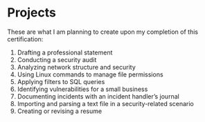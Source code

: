 # Projects

These are what I am planning to create upon my completion of this certification: 
1. Drafting a professional statement
2. Conducting a security audit
3. Analyzing network structure and security
4. Using Linux commands to manage file permissions
5. Applying filters to SQL queries
6. Identifying vulnerabilities for a small business
7. Documenting incidents with an incident handler’s journal 
8. Importing and parsing a text file in a security-related scenario
9. Creating or revising a resume
